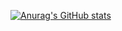 [![Anurag's GitHub stats](https://github-readme-stats.vercel.app/api?username=avmusatov&show_icons=true&theme=react)](https://github.com/anuraghazra/github-readme-stats)
